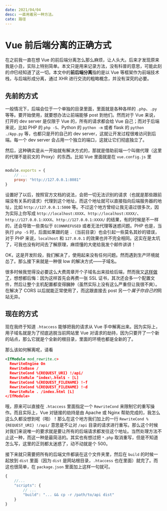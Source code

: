 ```yaml
---
date: 2021/04/04
desc: 一直用着另一种方法。
cate: 路径
---
```


# Vue 前后端分离的正确方式

在之前我一直在想 Vue 的前后端分离怎么那么麻烦，让人头大。后来才发现原来我是小丑，实际上特别简单。本文只是用来记录方法，没有科普的意思，可能此刻的*你*已经知道了这一切。本文中的**前后端分离**指的是以 Vue 等框架作为前端技术栈，与后端形成分离，通过 XHR 进行交流的粗略概念，并没有深究的必要。

## 先前的方式

一般情况下，后端会位于一个单独的目录里面，里面就是各种各样的 `.php`、`.py` 等等。要开始使用，就要想办法让前端能够 post 到他们。然而对于 Vue 来说，打开的 dev server 是仅限于 Vue 的，所有的请求都会给 Vue 自己；而对于后端来说，比如 PHP 的 `php -S`、Python 的 `python -m` 或者 flask 的 `python ./App.py` 等，也都只是开的自己的 dev server，这就让开发过程很难访问到后端。每一个 dev server 会占用一个独立的端口，这就让它们彻底独立了。

然后，这种确实是从一开始就有解决方式的，那就是借助前端一个叫做代理（这里的代理不是前文的 Proxy）的东西。比如 Vue 里面就是在 `vue.config.js` 里

```js

module.exports = {
    // ...
    proxy: "http://127.0.0.1:8081"
}

```

设置好了以后，按照官方文档的说法，会把一切无法识别的请求（也就是那些跟前端没有关系的请求）代理到这个地址，而这个地址就可以直接指向后端服务器的地址，比如 `http://127.0.0.1:5000` 等。不过这个地方曾经让我无语过很多次，因为实际上你写成 `http://localhost:XXXX`、`http://localhost:XXXX/`、`http://127.0.0.1:XXXX`、`http://127.0.0.1:XXXX/` 的结果，有的时候是不一样的，还会导致一些类似于 `ECONNREFUSED` 或者无法代理等迷惑问题。PHP 也是，当执行 `php -S` 时，后面如果跟的是 `.`（当前目录）也会引起一些莫名其妙的错误，对于 PHP 来说，`localhost` 和 `127.0.0.1` 的效果也并不完全相同。这实在是太坑了，可我也没有时间去了解原理，麻烦懂的大佬给我发个邮件讲讲！

OK，这是开发阶段，我们解决了，使用起来没有任何问题。然而遇到生产环境就怂了。那么接下来就是一种很 low 的解决方式——子域名。

很多时候我觉得没必要这么大费周章开个子域名出来挂给后端，然而我又[这样做了](https://api.sotap.org)，想想都后悔：因为这样首先会再费一张 SSL 证书，其次还会多一个配置文件，然后让整个主机配置都变得臃肿（虽然实际上没有这么严重但让我很不爽）。在解决了 CORS 以后就能正常使用了，而这跟直接去 post 另一个*属于你自己的*网站无异。

## 现在的方式

现在我终于知道 `.htaccess` 能够把我的请求从 Vue 手中解离出来。因为实际上，用子域名就是为了彻底逃脱当前网站里 Vue 对请求的劫持，因为只要开了一个新的站点，那么它就是个全新的根目录，里面的环境也都是全新的了。

那么该如何解离呢，请看

```xml {4}
<IfModule mod_rewrite.c>
  RewriteEngine On
  RewriteBase /
  RewriteCond %{REQUEST_URI} !/api/
  RewriteRule ^index\.html$ - [L]
  RewriteCond %{REQUEST_FILENAME} !-f
  RewriteCond %{REQUEST_FILENAME} !-d
  RewriteRule . /index.html [L]
</IfModule>
```

哦，原来可以直接在 `.htaccess` 里面指定一个 `RewriteCond` 来限制它的重写操作。而且实际上，Vue 对链接的劫持是由 Apache 或 Nginx 帮助完成的，我怎么这么久都没想到呢（啪）！那么在这个地方我们加上的一行 `RewriteCond %{REQUEST_URI} !/api/` 意思是不让对 `/api` 目录的请求进行重写。那么这个时候对我们来说唯一的要求就是要让所有的后端请求都发往这个地址。当然处理方法不止这一种，而这一种是最简洁的。其实也有想过把 `*.php` 取消重写，但是不知道怎么写，这里的正则都太迷惑了，动不动就是个 500。

接下来就只需要把所有的后端文件都装在这个文件夹里，然后在 `build` 的时候一起放到 `dist` 里面（因为 `dist` 是网站根目录，`.htaccess` 也在里面）就完了。而这也很简单，在 `package.json` 里面加上这样一句就可。

```js {5}
{
    //...
    "scripts": {
        // ...
        "build": "... && cp -r /path/to/api dist" 
    }
}
```